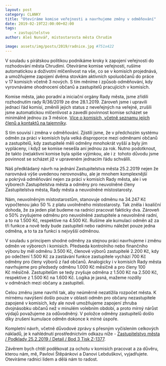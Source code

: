 ```yaml
---
layout: post
category: CLANKY
title: "Otevíráme komise veřejnosti a navrhujeme změny v odměňování"
date: 2019-02-19T22:00:00+02:00  
tags: 
    - zastupitelstvo
author: Aleš Nunvář, místostarosta města Chrudim

image: assets/img/posts/2019/radnice.jpg #751x422
---
```


V souladu s pirátskou politikou podnikáme kroky k zapojení veřejnosti do rozhodování města Chrudimi. Otevíráme komise veřejnosti, rušíme automatickou a doživotní mlčenlivost na vše, co se v komisích projednává, a umožňujeme zapojení dvěma stovkám aktivních spoluobčanů do práce v 17 komisích včetně 3 nových. S tím měníme i způsob odměňování, kdy vyrovnáváme ohodnocení občanů a zastupitelů pracujících v komisích.

Komise města, jako poradní a iniciační orgány Rady města, jsme zřídili rozhodnutím rady R/36/2019 ze dne 28.1.2019. Zároveň jsme i upravili jednací řád komisí, změnili jejich status z neveřejných na veřejné, zrušili jsme automatickou mlčenlivost a zavedli povinnost komise scházet se minimálně jednou za 3 měsíce. [Více o komisích, včetně seznamu jejich členů a kontaktů na tajemníky](http://www.chrudim.eu/vybory-a-komise/ds-1092/p1=1113).

S tím souvisí i změna v odměňování. Zjistili jsme, že v předchozím systému odměn za práci v komisích byla velká disproporce mezi odměnami občanů a zastupitelů, kdy zastupitelé měli odměny mnohokrát vyšší a byly jim vypláceny, i když se komise nesešla ani jednou za rok. Nutno podotknout, že takto (ne)aktivní komise byla spíše výjimkou, ale i z  tohoto důvodu jsme povinnost se scházet již v upraveném jednacím řádu schválili.

Náš předkládaný návrh na jednání Zastupitelstva města 25.2.2019 nejen že narovnává výše uvedenou nerovnováhu, ale je mnohem komplexnější a pokrývá odměňování nejen za práci v komisích Rady města, ale i ve výborech Zastupitelstva města a odměny pro neuvolněné členy Zastupitelstva města, Rady města a neuvolněné místostarosty.

Nám, neuvolněným místostarostům, stanovuje odměnu na 34.247 Kč vypočtenou jako 50 % z platu uvolněného místostarosty. Tak zněla i koaliční dohoda, že za jeden plat budeme na radnici pracovat fakticky dva. Zároveň o 50% zvyšujeme odměnu pro neuvolněné zastupitele a neuvolněné radní, a to na 1.500 Kč, respektive na 4.500 Kč. Rušíme ale kumulaci odměn až za tři funkce a nově tedy bude zastupiteli nebo radnímu náležet pouze jedna odměna, a to ta za funkci s nejvyšší odměnou.

V souladu s principem shodné odměny za stejnou práci navrhujeme i změnu odměn ve výborech i komisích. Předseda kontrolního nebo finančního výboru by měl odměnu 3.500 Kč, členové výborů zastupitelé 2.200 Kč, kdy po odečtení 1.500 Kč za zastávání funkce zastupitele vychází 700 Kč odměny pro členy výborů z řad občanů. Analogicky i v komisích Rady města navrhujeme pro předsedy odměnu 1.000 Kč měsíčně a pro členy 100 Kč měsíčně. Zastupitelům se tedy zvyšuje odměna z 1.500 Kč na 2.500 Kč, respektive z 1.500 Kč na 1.600 Kč. Logika je jasná, mažeme rozdíly v odměnách mezi občany a zastupiteli.

Celou změnu jsme navrhli tak, aby neúměrně nezatížila rozpočet města. K mírnému navýšení došlo pouze v oblasti odměn pro občany nezastupitele zapojené v komisích, kdy ale nově umožňujeme zapojení zhruba dvojnásobku občanů než v minulém volebním období, a proto mírný nárůst výdajů považujeme za odůvodněný. V položce odměny zastupitelů došlo díky zrušení kumulace odměn dokonce k mírné úspoře. 

Kompletní návrh, včetně důvodové zprávy s přesným vyčíslením celkových nákladů, je k nahlédnutí prostřednictvím odkazu níže - [Zastupitelstvo města / Podklady 25.2.2019 / Detail / Bod 3 Tisk Z-1377](http://www.chrudim.eu/zastupitelstvo-mesta/ds-1091/p1=1111).

Závěrem bych chtěl poděkovat za ochotu v komisích pracovat a za důvěru, kterou nám, mě, Pavlovi Štěpánkovi a Danovi Lebduškovi, vyjadřujete. Otevíráme radnici lidem a dělá nám to radost.

